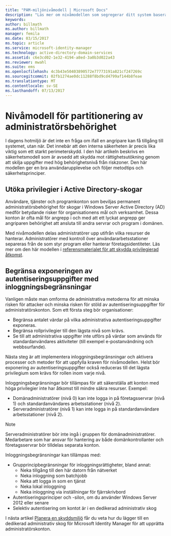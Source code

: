 ```yaml
---
title: "PAM-miljönivåmodell | Microsoft Docs"
description: "Läs mer om nivåmodellen som segregerar ditt system baserat på säkerhetsrelaterade risker."
keywords: 
author: billmath
ms.author: billmath
manager: femila
ms.date: 03/15/2017
ms.topic: article
ms.service: microsoft-identity-manager
ms.technology: active-directory-domain-services
ms.assetid: c6e3cd02-1e32-4194-a8ed-3a0b3d022a43
ms.reviewer: mwahl
ms.suite: ems
ms.openlocfilehash: 4c3b43e50403890572e77773191a821cf247269c
ms.sourcegitcommit: 02fb1274ae0dc11288f8bd9cd4799af144b8feae
ms.translationtype: MT
ms.contentlocale: sv-SE
ms.lasthandoff: 07/13/2017
---
```

# Nivåmodell för partitionering av administratörsbehörighet
<a id="tier-model-for-partitioning-administrative-privileges" class="xliff"></a>

I dagens hotmiljö är det inte en fråga om ifall en angripare kan få tillgång till systemet, utan när. Det innebär att den interna säkerheten är precis lika viktig som ett starkt perimeterskydd. I den här artikeln beskrivs en säkerhetsmodell som är avsedd att skydda mot rättighetsutökning genom att skilja uppgifter med hög behörighetsnivå från riskzoner. Den här modellen ger en bra användarupplevelse och följer metodtips och säkerhetsprinciper.

## Utöka privilegier i Active Directory-skogar
<a id="elevation-of-privilege-in-active-directory-forests" class="xliff"></a>

Användare, tjänster och programkonton som beviljas permanent administratörsbehörighet för skogar i Windows Server Active Directory (AD) medför betydande risker för organisationens mål och verksamhet. Dessa konton är ofta mål för angrepp i och med att ett lyckat angrepp ger angriparen behörighet att ansluta till andra servrar och program i domänen.

Med nivåmodellen delas administratörer upp utifrån vilka resurser de hanterar. Administratörer med kontroll över användararbetsstationer separeras från de som styr program eller hanterar företagsidentiteter. Läs mer om den här modellen i [referensmaterialet för att skydda privilegierad åtkomst](http://aka.ms/tiermodel).

## Begränsa exponeringen av autentiseringsuppgifter med inloggningsbegränsningar
<a id="restricting-credential-exposure-with-logon-restrictions" class="xliff"></a>

Vanligen måste man omforma de administrativa metoderna för att minska risken för attacker och minska risken för stöld av autentiseringsuppgifter för administratörskonton. Som ett första steg bör organisationer:

- Begränsa antalet värdar på vilka administrativa autentiseringsuppgifter exponeras.
- Begränsa rollprivilegier till den lägsta nivå som krävs.
- Se till att administrativa uppgifter inte utförs på värdar som används för standardanvändares aktiviteter (till exempel e-postanvändning och webbsurfande).

Nästa steg är att implementera inloggningsbegränsningar och aktivera processer och metoder för att uppfylla kraven för nivåmodellen. Helst bör exponering av autentiseringsuppgifter också reduceras till det lägsta privilegium som krävs för rollen inom varje nivå.

Inloggningsbegränsningar bör tillämpas för att säkerställa att konton med höga privilegier inte har åtkomst till mindre säkra resurser. Exempel:

- Domänadministratörer (nivå 0) kan inte logga in på företagsservrar (nivå 1) och standardanvändares arbetsstationer (nivå 2).
- Serveradministratörer (nivå 1) kan inte logga in på standardanvändare arbetsstationer (nivå 2).

>[!NOTE]
> Serveradministratörer bör inte ingå i gruppen för domänadministratörer. Medarbetare som har ansvar för hantering av både domänkontrollanter och företagsservrar bör tilldelas separata konton.

Inloggningsbegränsningar kan tillämpas med:

- Grupprincipbegränsningar för inloggningsrättigheter, bland annat:  
    - Neka tillgång till den här datorn från nätverket  
    - Neka inloggning som batchjobb  
    - Neka att logga in som en tjänst  
    - Neka lokal inloggning  
    - Neka inloggning via inställningar för fjärrskrivbord  
- Autentiseringsprinciper och -silon, om du använder Windows Server 2012 eller senare
- Selektiv autentisering om kontot är i en dedikerad administrativ skog

I nästa artikel [Planera en skyddsmiljö](planning-bastion-environment.md) får du veta hur du lägger till en dedikerad administrativ skog för Microsoft Identity Manager för att upprätta administratörskonton.
